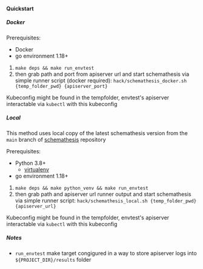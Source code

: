 #### Quickstart 


##### Docker

Prerequisites:
- Docker
- go environment 1.18+

1. ```make deps && make run_envtest```
2. then grab path and port from apiserver url and start schemathesis via simple runner script (docker required):  ```hack/schemathesis_docker.sh {temp_folder_pwd} {apiserver_port}```

Kubeconfig might be found in the tempfolder, envtest's apiserver interactable via `kubectl` with this kubeconfig


##### Local

This method uses local copy of the latest schemathesis version from the `main` branch of [schemathesis](https://github.com/schemathesis/schemathesis) repository

Prerequisites:
- Python 3.8+
  - [virtualenv](https://virtualenv.pypa.io/en/latest/installation.html#via-pip)
- go environment 1.18+

1. ```make deps && make python_venv && make run_envtest```
2. then grab path and apiserver url runner output and start schemathesis via simple runner script:  ```hack/schemathesis_local.sh {temp_folder_pwd} {apiserver_url}```

Kubeconfig might be found in the tempfolder, envtest's apiserver interactable via `kubectl` with this kubeconfig


##### Notes

* `run_envtest` make target congigured in a way to store apiserver logs into `${PROJECT_DIR}/results` folder

